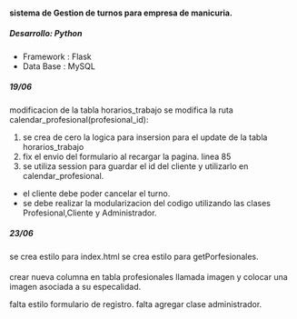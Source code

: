 #### sistema de Gestion de turnos para empresa de manicuria.

##### Desarrollo: Python

* Framework : Flask
* Data Base : MySQL


##### 19/06
modificacion de la tabla horarios_trabajo
se modifica la ruta calendar_profesional(profesional_id):
1. se crea de cero la logica para insersion para el update de la tabla horarios_trabajo
2. fix el envio del formulario al recargar la pagina. linea 85
3. se utiliza session para guardar el id del cliente y utilizarlo en calendar_profesional.


- el cliente debe poder cancelar el turno.
- se debe realizar la modularizacion del codigo utilizando las clases Profesional,Cliente y Administrador.


##### 23/06
se crea estilo para index.html
se crea estilo para getPorfesionales.


####

crear nueva columna en tabla profesionales llamada imagen y colocar una imagen asociada a su especalidad.

falta estilo formulario de registro.
falta agregar clase administrador.





